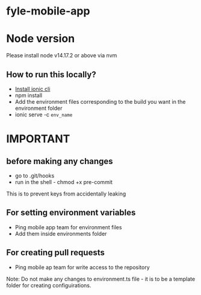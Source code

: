 # fyle-mobile-app

# Node version

Please install node v14.17.2 or above via nvm

## How to run this locally?

 - [Install ionic cli](https://ionicframework.com/docs/cli)
 - npm install
 - Add the environment files corresponding to the build you want in the environment folder
 - ionic serve -c `env_name`

# IMPORTANT
## before making any changes

 - go to .git/hooks
 - run in the shell - chmod +x pre-commit 

This is to prevent keys from accidentally leaking

## For setting environment variables

 - Ping mobile app team for environment files
 - Add them inside environments folder

## For creating pull requests

  - Ping mobile ap team for write access to the repository

Note: Do not make any changes to environment.ts file - it is to be a template folder for creating configuirations.

